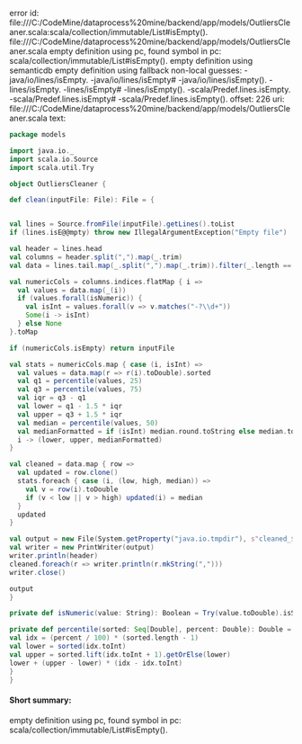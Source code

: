 error id: file:///C:/CodeMine/dataprocess%20mine/backend/app/models/OutliersCleaner.scala:scala/collection/immutable/List#isEmpty().
file:///C:/CodeMine/dataprocess%20mine/backend/app/models/OutliersCleaner.scala
empty definition using pc, found symbol in pc: scala/collection/immutable/List#isEmpty().
empty definition using semanticdb
empty definition using fallback
non-local guesses:
	 -java/io/lines/isEmpty.
	 -java/io/lines/isEmpty#
	 -java/io/lines/isEmpty().
	 -lines/isEmpty.
	 -lines/isEmpty#
	 -lines/isEmpty().
	 -scala/Predef.lines.isEmpty.
	 -scala/Predef.lines.isEmpty#
	 -scala/Predef.lines.isEmpty().
offset: 226
uri: file:///C:/CodeMine/dataprocess%20mine/backend/app/models/OutliersCleaner.scala
text:
```scala
package models

import java.io._
import scala.io.Source
import scala.util.Try

object OutliersCleaner {

def clean(inputFile: File): File = {


val lines = Source.fromFile(inputFile).getLines().toList
if (lines.isE@@mpty) throw new IllegalArgumentException("Empty file")

val header = lines.head
val columns = header.split(",").map(_.trim)
val data = lines.tail.map(_.split(",").map(_.trim)).filter(_.length == columns.length)

val numericCols = columns.indices.flatMap { i =>
  val values = data.map(_(i))
  if (values.forall(isNumeric)) {
    val isInt = values.forall(v => v.matches("-?\\d+"))
    Some(i -> isInt)
  } else None
}.toMap

if (numericCols.isEmpty) return inputFile

val stats = numericCols.map { case (i, isInt) =>
  val values = data.map(r => r(i).toDouble).sorted
  val q1 = percentile(values, 25)
  val q3 = percentile(values, 75)
  val iqr = q3 - q1
  val lower = q1 - 1.5 * iqr
  val upper = q3 + 1.5 * iqr
  val median = percentile(values, 50)
  val medianFormatted = if (isInt) median.round.toString else median.toString
  i -> (lower, upper, medianFormatted)
}

val cleaned = data.map { row =>
  val updated = row.clone()
  stats.foreach { case (i, (low, high, median)) =>
    val v = row(i).toDouble
    if (v < low || v > high) updated(i) = median
  }
  updated
}

val output = new File(System.getProperty("java.io.tmpdir"), s"cleaned_${inputFile.getName}")
val writer = new PrintWriter(output)
writer.println(header)
cleaned.foreach(r => writer.println(r.mkString(",")))
writer.close()

output
}

private def isNumeric(value: String): Boolean = Try(value.toDouble).isSuccess

private def percentile(sorted: Seq[Double], percent: Double): Double = {
val idx = (percent / 100) * (sorted.length - 1)
val lower = sorted(idx.toInt)
val upper = sorted.lift(idx.toInt + 1).getOrElse(lower)
lower + (upper - lower) * (idx - idx.toInt)
}
}
```


#### Short summary: 

empty definition using pc, found symbol in pc: scala/collection/immutable/List#isEmpty().